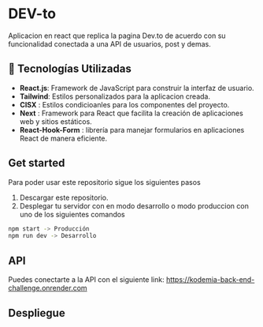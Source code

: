 # DEV-to

Aplicacion en react que replica la pagina Dev.to de acuerdo con su funcionalidad conectada a una API de usuarios, post y demas.

## 🚀 Tecnologías Utilizadas

- **React.js**: Framework de JavaScript para construir la interfaz de usuario.
- **Tailwind**: Estilos personalizados para la aplicacion creada.
- **ClSX** : Estilos condicioanles para los componentes del proyecto.
- **Next** : Framework para React que facilita la creación de aplicaciones web y sitios estáticos.
- **React-Hook-Form** : librería para manejar formularios en aplicaciones React de manera eficiente.

## Get started

Para poder usar este repositorio sigue los siguientes pasos

1. Descargar este repositorio.
2. Desplegar tu servidor con en modo desarrollo o modo produccion con uno de los siguientes comandos

```bash
npm start -> Producción
npm run dev -> Desarrollo
```

## API

Puedes conectarte a la API con el siguiente link: https://kodemia-back-end-challenge.onrender.com

## Despliegue
